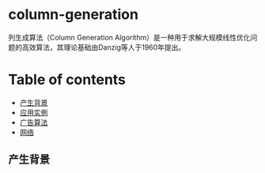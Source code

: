 # column-generation
列生成算法（Column Generation Algorithm）是一种用于求解大规模线性优化问题的高效算法，其理论基础由Danzig等人于1960年提出。

Table of contents
=================

<!--ts-->
  * [产生背景](#产生背景)
  * [应用实例](#应用实例)
  * [广告算法](#广告算法)
  * [网络](#网络)
<!--te-->


## 产生背景


